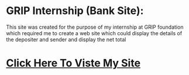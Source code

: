 # GRIP Internship (Bank Site):
This site was created for the purpose of my internship at GRIP foundation which required me to create a web site which could display the details of the depositer and sender and display the net total
# <a href="https://surya-bbas.github.io/Spark-Internship-Site/"> Click Here To Viste My Site</a>
